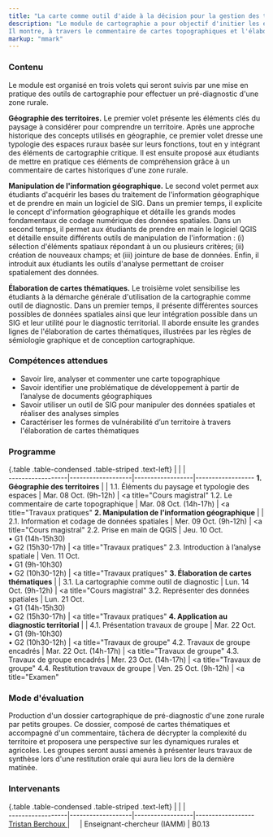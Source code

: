 ```yaml
---
title: "La carte comme outil d'aide à la décision pour la gestion des territoires"
description: "Le module de cartographie a pour objectif d'initier les étudiants à l'analyse de l'information géographique pour conduire un pré-diagnostic des dynamiques agricoles, économiques et socio-démographiques d'une zone rurale.
Il montre, à travers le commentaire de cartes topographiques et l'élaboration de cartes thématiques, comment communiquer des informations complexes pour aider à la gestion des territoires."
markup: "mmark"
---
```



### Contenu

Le module est organisé en trois volets qui seront suivis par une mise en pratique des outils de cartographie pour effectuer un pré-diagnostic d'une zone rurale.

**Géographie des territoires.**
Le premier volet présente les éléments clés du paysage à considérer pour comprendre un territoire.
Après une approche historique des concepts utilisés en géographie, ce premier volet dresse une typologie des espaces ruraux basée sur leurs fonctions, tout en y intégrant des éléments de cartographie critique.
Il est ensuite proposé aux étudiants de mettre en pratique ces éléments de compréhension grâce à un commentaire de cartes historiques d'une zone rurale.

**Manipulation de l'information géographique.**
Le second volet permet aux étudiants d'acquérir les bases du traitement de l'information géographique et de prendre en main un logiciel de SIG.
Dans un premier temps, il explicite le concept d'information géographique et détaille les grands modes fondamentaux de codage numérique des données spatiales.
Dans un second temps, il permet aux étudiants de prendre en main le logiciel QGIS et détaille ensuite différents outils de manipulation de l'information : (i) sélection d'éléments spatiaux répondant à un ou plusieurs critères; (ii) création de nouveaux champs; et (iii) jointure de base de données.
Enfin, il introduit aux étudiants les outils d'analyse permettant de croiser spatialement des données.

**Élaboration de cartes thématiques.**
Le troisième volet sensibilise les étudiants à la démarche générale d'utilisation de la cartographie comme outil de diagnostic.
Dans un premier temps, il présente différentes sources possibles de données spatiales ainsi que leur intégration possible dans un SIG et leur utilité pour le diagnostic territorial.
Il aborde ensuite les grandes lignes de l'élaboration de cartes thématiques, illustrées par les règles de sémiologie graphique et de conception cartographique.

### Compétences attendues

- Savoir lire, analyser et commenter une carte topographique
- Savoir identifier une problématique de développement à partir de l’analyse de documents géographiques
- Savoir utiliser un outil de SIG pour manipuler des données spatiales et réaliser des analyses simples 
- Caractériser les formes de vulnérabilité d’un territoire à travers l'élaboration de cartes thématiques


### Programme
{.table .table-condensed .table-striped .text-left}
<span></span>     | <span></span>     | <span></span>    | <span></span>         
------------------|-------------------|------------------|------------------
**1. Géographie des territoires** | |
1.1. Éléments du paysage et typologie des espaces  | Mar. 08 Oct. (9h-12h) | <a title="Cours magistral"<i class="fa fa-podcast"></i></a>
1.2. Le commentaire de carte topographique  | Mar. 08 Oct. (14h-17h) | <a title="Travaux pratiques"<i class="fa fa-desktop"></i></a>
**2. Manipulation de l'information géographique** | |
2.1. Information et codage de données spatiales  | Mer. 09 Oct. (9h-12h) | <a title="Cours magistral"<i class="fa fa-podcast"></i></a>
2.2. Prise en main de QGIS  | Jeu. 10 Oct. <br> • G1 (14h-15h30) <br> • G2 (15h30-17h) | <a title="Travaux pratiques"<i class="fa fa-desktop"></i></a>
2.3. Introduction à l’analyse spatiale  | Ven. 11 Oct. <br> • G1 (9h-10h30) <br> • G2 (10h30-12h) | <a title="Travaux pratiques"<i class="fa fa-desktop"></i></a>
**3.  Élaboration de cartes thématiques** | |
3.1. La cartographie comme outil de diagnostic  | Lun. 14 Oct. (9h-12h) | <a title="Cours magistral"<i class="fa fa-podcast"></i></a>
3.2. Représenter des données spatiales  | Lun. 21 Oct. <br> • G1 (14h-15h30) <br> • G2 (15h30-17h) | <a title="Travaux pratiques"<i class="fa fa-desktop"></i></a>
**4.  Application au diagnostic territorial** | |
4.1. Présentation travaux de groupe  | Mar. 22 Oct. <br> • G1 (9h-10h30) <br> • G2 (10h30-12h) | <a title="Travaux de groupe"<i class="fa fa-users"></i></a>
4.2. Travaux de groupe encadrés | Mar. 22 Oct. (14h-17h) | <a title="Travaux de groupe"<i class="fa fa-users"></i></a>
4.3. Travaux de groupe encadrés | Mer. 23 Oct. (14h-17h) | <a title="Travaux de groupe"<i class="fa fa-users"></i></a>
4.4. Restitution travaux de groupe  | Ven. 25 Oct. (9h-12h) | <a title="Examen"<i class="fa fa-gavel"></i></a>


### Mode d'évaluation
Production d'un dossier cartographique de pré-diagnostic d'une zone rurale par petits groupes.
Ce dossier, composé de cartes thématiques et accompagné d'un commentaire, tâchera de décrypter la complexité du territoire et proposera une perspective sur les dynamiques rurales et agricoles.
Les groupes seront aussi amenés à présenter leurs travaux de synthèse lors d'une restitution orale qui aura lieu lors de la dernière matinée.


### Intervenants

{.table .table-condensed .table-striped .text-left}
<span></span>     | <span></span>     | <span></span>    | <span></span>         
------------------|-------------------|------------------|------------------
<a title="Site personnel" href="https://tristanberchoux.netlify.com">Tristan Berchoux </a>  | <a href="mailto:berchoux@iamm.fr" title="email"><i class="fa fa-envelope"></i></a> &nbsp; <a href="https://github.com/tristanberchoux" title="GitHub"><i class="fa fa-github"></i></a> &nbsp; <a href="https://twitter.com/tristanberchoux" title="Twitter"><i class="fa fa-twitter"></i></a> | Enseignant-chercheur (IAMM) | <i class="fa fa-map-marker"></i> B0.13

